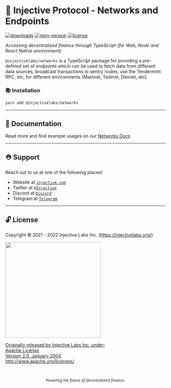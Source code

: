 # 🌟 Injective Protocol - Networks and Endpoints

[![downloads](https://img.shields.io/npm/dm/@injectivelabs/networks.svg)](https://www.npmjs.com/package/@injectivelabs/networks)
[![npm-version](https://img.shields.io/npm/v/@injectivelabs/networks.svg)](https://www.npmjs.com/package/@injectivelabs/networks)
[![license](https://img.shields.io/npm/l/express.svg)]()

_Accessing decentralized finance through TypeScript (for Web, Node and React Native environment)_

`@injectivelabs/networks` is a TypeScript package for providing a pre-defined set of endpoints which can be used to fetch data from different data sources, broadcast transactions to sentry nodes, use the Tendermint RPC, etc, for different environments (Mainnet, Testnet, Devnet, etc).

### 📚 Installation

```bash
yarn add @injectivelabs/networks
```

---

## 📖 Documentation

Read more and find example usages on our [Networks Docs](https://docs.ts.injective.network/readme/networks)

---

## ⛑ Support

Reach out to us at one of the following places!

- Website at <a href="https://injective.com" target="_blank">`injective.com`</a>
- Twitter at <a href="https://twitter.com/Injective_" target="_blank">`@Injective`</a>
- Discord at <a href="https://discord.com/invite/NK4qdbv" target="_blank">`Discord`</a>
- Telegram at <a href="https://t.me/joininjective" target="_blank">`Telegram`</a>

---

## 🔓 License

Copyright © 2021 - 2022 Injective Labs Inc. (https://injectivelabs.org/)

<a href="https://iili.io/mNneZN.md.png"><img src="https://iili.io/mNneZN.md.png" style="width: 300px; max-width: 100%; height: auto" />

Originally released by Injective Labs Inc. under: <br />
Apache License <br />
Version 2.0, January 2004 <br />
http://www.apache.org/licenses/

<p>&nbsp;</p>
<div align="center">
  <sub><em>Powering the future of decentralized finance.</em></sub>
</div>
